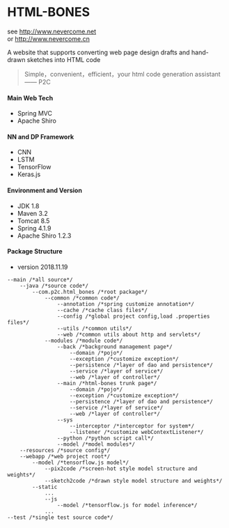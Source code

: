 # HTML-BONES
see http://www.nevercome.net  
or http://www.nevercome.cn

A website that supports converting web page design drafts and hand-drawn sketches into HTML code
> Simple，convenient，efficient，your html code generation assistant —— P2C  

#### Main Web Tech

- Spring MVC
- Apache Shiro

#### NN and DP Framework

- CNN
- LSTM
- TensorFlow
- Keras.js

#### Environment and Version

- JDK 1.8
- Maven 3.2
- Tomcat 8.5
- Spring 4.1.9
- Apache Shiro 1.2.3

#### Package Structure

- version 2018.11.19

```
--main /*all source*/
	--java /*source code*/
		--com.p2c.html_bones /*root package*/
			--common /*common code*/
				--annotation /*spring customize annotation*/
				--cache /*cache class files*/
				--config /*global project config,load .properties files*/
				--utils /*common utils*/
				--web /*common utils about http and servlets*/
			--modules /*module code*/
				--back /*background management page*/
					--domain /*pojo*/
					--exception /*customize exception*/
					--persistence /*layer of dao and persistence*/
					--service /*layer of service*/
					--web /*layer of controller*/
				--main /*html-bones trunk page*/
					--domain /*pojo*/
					--exception /*customize exception*/
					--persistence /*layer of dao and persistence*/
					--service /*layer of service*/
					--web /*layer of controller*/
				--sys
					--interceptor /*interceptor for system*/
					--listener /*customize webContextListener*/
				--python /*python script call*/
				--model /*model modules*/
	--resources /*source config*/
	--webapp /*web project root*/
	    --model /*tensorflow.js model*/
	        --pix2code /*screen-hot style model structure and weights*/
	        --sketch2code /*drawn style model structure and weights*/
	    --static
	        ...
	        --js
	            --model /*tensorflow.js for model inference*/
	        ...
--test /*single test source code*/
```



